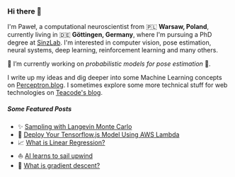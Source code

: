 ### Hi there 👋

I'm Paweł, a computational neuroscientist from 🇵🇱 **Warsaw, Poland**, currently living in 🇩🇪 **Göttingen, Germany**, where I'm pursuing a PhD degree at [SinzLab](https://sinzlab.org).
I'm interested in computer vision, pose estimation, neural systems, deep learning, reinforcement learning and many others.

🔭 I’m currently working on *probabilistic models for pose estimation* 💃.

I write up my ideas and dig deeper into some Machine Learning concepts on [Perceptron.blog](https://perceptron.blog). I sometimes explore some more technical stuff for web technologies on [Teacode's blog](https://teacode.io/author/pawelpierzchlewicz/).

##### Some Featured Posts
- ✨ [Sampling with Langevin Monte Carlo](https://perceptron.blog/langevin-dynamics/)
- 🚀 [Deploy Your Tensorflow.js Model Using AWS Lambda
](https://teacode.io/blog/deploying-your-ml-model-using-aws-lambda)
- 📈 [What is Linear Regression?](https://ppierzc.github.io/linear-regression/)
- ⛵ [AI learns to sail upwind](https://ppierzc.github.io/ai-learns-to-sail-upwind/)
- 🧗 [What is gradient descent?](https://ppierzc.github.io/gradient-descent/)


<!--
**PPierzc/PPierzc** is a ✨ _special_ ✨ repository because its `README.md` (this file) appears on your GitHub profile.

Here are some ideas to get you started:

- 🔭 I’m currently working on ...
- 🌱 I’m currently learning ...
- 👯 I’m looking to collaborate on ...
- 🤔 I’m looking for help with ...
- 💬 Ask me about ...
- 📫 How to reach me: ...
- 😄 Pronouns: ...
- ⚡ Fun fact: ...
-->

